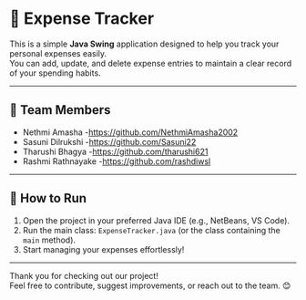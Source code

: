 # 💼 Expense Tracker

This is a simple **Java Swing** application designed to help you track your personal expenses easily.  
You can add, update, and delete expense entries to maintain a clear record of your spending habits.

---

## 👥 Team Members

- Nethmi Amasha -https://github.com/NethmiAmasha2002
- Sasuni Dilrukshi -https://github.com/Sasuni22
- Tharushi Bhagya -https://github.com/tharushi621
- Rashmi Rathnayake -https://github.com/rashdiwsl

---

## 🚀 How to Run

1. Open the project in your preferred Java IDE (e.g., NetBeans, VS Code).  
2. Run the main class: `ExpenseTracker.java` (or the class containing the `main` method).  
3. Start managing your expenses effortlessly!

---

Thank you for checking out our project!  
Feel free to contribute, suggest improvements, or reach out to the team. 😊
